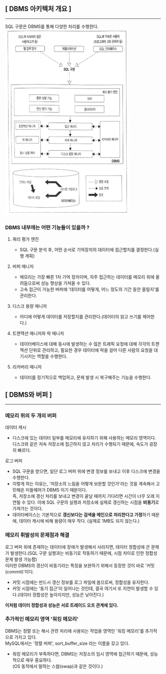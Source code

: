 ## [ DBMS 아키텍처 개요 ]
- - -

SQL 구문은 DBMS를 통해 다양한 처리를 수행한다.   
<img src="./img/dbms_architecture.jpeg" width=400 height=600>
### DBMS 내부에는 어떤 기능들이 있을까 ?
1. 쿼리 평가 엔진   
   - SQL 구문 분석 후, 어떤 순서로 기억장치의 데이터에 접근할지를 결정한다.(실행 계획)   

2. 버퍼 매니저   
    - 메모리는 가장 빠른 1차 기억 장치이며, 자주 접근하는 데이터를 메모리 위에 올려둠으로써 성능 향상을 가져올 수 있다.
    - 고속 접근이 가능한 버퍼에 '데이터를 어떻게, 어느 정도의 기간 동안 올릴지'를 관리한다.

3. 디스크 용량 매니저   
   - 어디에 어떻게 데이터를 저장할지를 관리한다.(데이터의 읽고 쓰기를 제어한다.)

4. 트랜잭션 매니저와 락 매니저   
   - 데이터베이스에 대해 동시에 발생하는 수 많은 트래픽 요청에 대해 각각의 트랜잭션 단위로 관리하고, 필요한 경우 데이터에 락을 걸어 다른 사람의 요청을 대기시키는 역할을 수행한다.
5. 리커버리 매니저
   - 데이터를 정기적으로 백업하고, 문제 발생 시 복구해주는 기능을 수행한다. 

## [ DBMS와 버퍼 ]
- - -
### 메모리 위의 두 개의 버퍼
데이터 캐시
- 디스크에 있는 데이터 일부를 메모리에 유지하기 위해 사용하는 메모리 영역이다.   
    디스크와 같은 저속 저장소에 접근하지 않고 처리가 수행되기 때문에, 속도가 굉장히 빠르다.   

로그 버퍼
-  SQL 구문을 받으면, 일단 로그 버퍼 위에 변경 정보를 보내고 이후 디스크에 변경을 수행한다.
-  이렇게 하는 이유는, '저장소의 느림을 어떻게 보완할 것인가'라는 것을 계속해서 고민해온 미들웨어가 DBMS 이기 때문이다.   
즉, 저장소에 갱신 처리를 보내고 변경이 끝날 때까지 기다리면 시간이 너무 오래 지연될 수 있다. 이에 SQL 구문의 실행과 저장소에 실제로 갱신하는 시점을 **비동기**로 가져가는 것이다.
-  데이터베이스는 기본적으로 **갱신보다는 검색을 메인으로 처리한다고 가정**하기 때문에, 데이터 캐시에 비해 용량이 매우 작다. (실제로 1MB도 되지 않는다.)

### 메모리 휘발성의 문제점과 해결
로그 버퍼 위에 존재하는 데이터에 장애가 발생해서 사라지면, 데이터 정합성에 큰 문제가 발생한다.(SQL 구문 실행과는 비동기로 작동하기 때문에, 시점 차이로 인한 정합성 문제 발생 가능함)   
이러한 DBMS의 갱신이 비동기라는 특징을 보완하기 위해서 등장한 것이 바로 '커밋(commit)'이다.
- 커밋 시점에는 반드시 갱신 정보를 로그 파일에 씀으로써, 정합성을 유지한다.   
- 커밋 시점에는 '동기 접근'이 일어나는 것인데, 결국 여기서 또 지연이 발생할 수 있다.(데이터 정합성은 높아지지만, 성능은 낮아진다.)    

**이처럼 데이터 정합성과 성능은 서로 트레이드 오프 관계에 있다.**

### 추가적인 메모리 영역 '워킹 메모리'
DBMS는 정렬 또는 해시 관련 처리에 사용되는 작업용 영역인 '워킹 메모리'를 추가적으로 가지고 있다.   
MySQL에서는 '정렬 버퍼', sort_buffer_size 라는 이름을 갖고 있다.
- 워킹 메모리가 부족하다면, DBMS는 저장소의 임시 영역에 접근하기 때문에, 성능적으로 매우 중요하다.   
  (OS 동작에서 말하는 스왑(swap)과 같은 것이다.)

   
